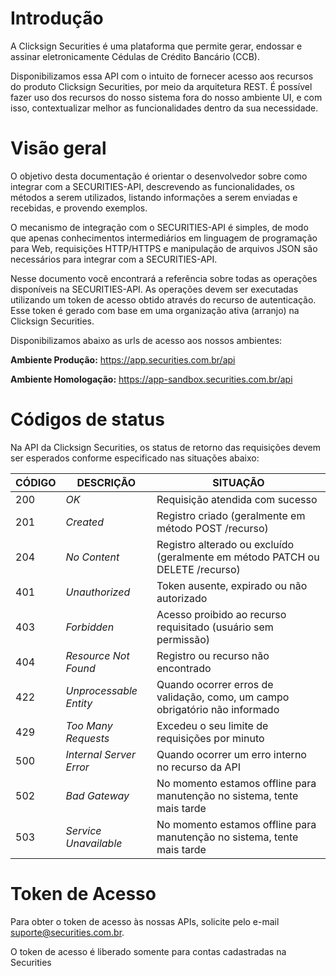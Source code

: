 # Introdução

A Clicksign Securities é uma plataforma que permite gerar, endossar e assinar eletronicamente Cédulas de Crédito Bancário (CCB).

Disponibilizamos essa API com o intuito de fornecer acesso aos recursos do produto Clicksign Securities, por meio da arquitetura REST. É possível fazer uso dos recursos do nosso sistema fora do nosso ambiente UI, e com isso, contextualizar melhor as funcionalidades dentro da sua necessidade.

# Visão geral

O objetivo desta documentação é orientar o desenvolvedor sobre como integrar com a SECURITIES-API, descrevendo as funcionalidades, os métodos a serem utilizados, listando informações a serem enviadas e recebidas, e provendo exemplos.

O mecanismo de integração com o SECURITIES-API é simples, de modo que apenas conhecimentos intermediários em linguagem de programação para Web, requisições HTTP/HTTPS e manipulação de arquivos JSON são necessários para integrar com a SECURITIES-API.

Nesse documento você encontrará a referência sobre todas as operações disponíveis na SECURITIES-API. As operações devem ser executadas utilizando um token de acesso obtido através do recurso de autenticação. Esse token é gerado com base em uma organização ativa (arranjo) na Clicksign Securities.

Disponibilizamos abaixo as urls de acesso aos nossos ambientes:

**Ambiente Produção:** <https://app.securities.com.br/api>

**Ambiente Homologação:** <https://app-sandbox.securities.com.br/api>

# Códigos de status

Na API da Clicksign Securities, os status de retorno das requisições devem ser esperados conforme especificado nas situações abaixo:

| CÓDIGO | DESCRIÇÃO               | SITUAÇÃO                                                                      |
| ------ | ----------------------- | ----------------------------------------------------------------------------- |
| 200    | _OK_                    | Requisição atendida com sucesso                                               |
| 201    | _Created_               | Registro criado (geralmente em método POST /recurso)                          |
| 204    | _No Content_            | Registro alterado ou excluído (geralmente em método PATCH ou DELETE /recurso) |
| 401    | _Unauthorized_          | Token ausente, expirado ou não autorizado                                     |
| 403    | _Forbidden_             | Acesso proibido ao recurso requisitado (usuário sem permissão)                |
| 404    | _Resource Not Found_    | Registro ou recurso não encontrado                                            |
| 422    | _Unprocessable Entity_  | Quando ocorrer erros de validação, como, um campo obrigatório não informado   |
| 429    | _Too Many Requests_     | Excedeu o seu limite de requisições por minuto                                |
| 500    | _Internal Server Error_ | Quando ocorrer um erro interno no recurso da API                              |
| 502    | _Bad Gateway_           | No momento estamos offline para manutenção no sistema, tente mais tarde       |
| 503    | _Service Unavailable_   | No momento estamos offline para manutenção no sistema, tente mais tarde       |

# Token de Acesso

Para obter o token de acesso às nossas APIs, solicite pelo e-mail <a href="mailto:suporte@securities.com.br">suporte@securities.com.br</a>.

<aside class="notice">O token de acesso é liberado somente para contas cadastradas na Securities</aside>
